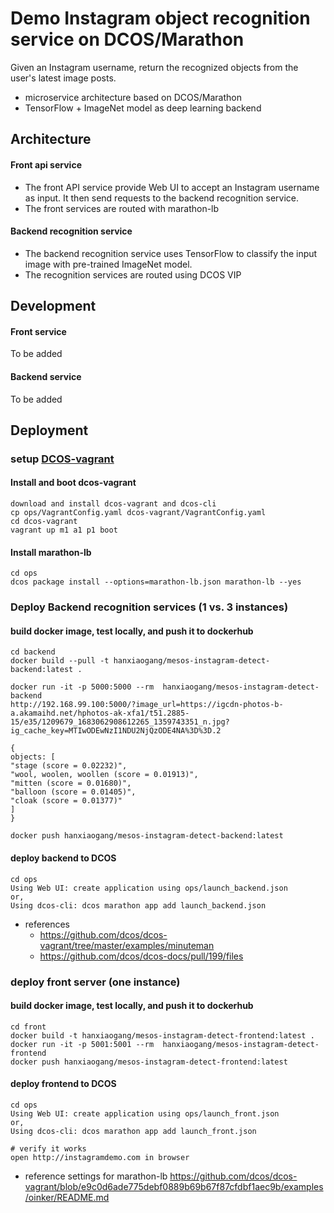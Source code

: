 # Demo Instagram object recognition service on DCOS/Marathon
Given an Instagram username, return the recognized objects from the user's latest image posts. 

* microservice architecture based on DCOS/Marathon
* TensorFlow + ImageNet model as deep learning backend

## Architecture

#### Front api service

* The front API service provide Web UI to accept an Instagram username as input. It then send requests to the backend recognition service. 
* The front services are routed with marathon-lb

#### Backend recognition service
* The backend recognition service uses TensorFlow to classify the input image with pre-trained ImageNet model.
* The recognition services are routed using DCOS VIP

## Development

#### Front service

To be added

#### Backend service

To be added

## Deployment

### setup [DCOS-vagrant](https://dcos.io/docs/1.7/administration/installing/local/)

#### Install and boot dcos-vagrant
```
download and install dcos-vagrant and dcos-cli
cp ops/VagrantConfig.yaml dcos-vagrant/VagrantConfig.yaml
cd dcos-vagrant
vagrant up m1 a1 p1 boot 
```

#### Install marathon-lb

```
cd ops
dcos package install --options=marathon-lb.json marathon-lb --yes
```

### Deploy Backend recognition services (1 vs. 3 instances)

#### build docker image, test locally, and push it to dockerhub
```
cd backend
docker build --pull -t hanxiaogang/mesos-instagram-detect-backend:latest .

docker run -it -p 5000:5000 --rm  hanxiaogang/mesos-instagram-detect-backend
http://192.168.99.100:5000/?image_url=https://igcdn-photos-b-a.akamaihd.net/hphotos-ak-xfa1/t51.2885-15/e35/1209679_1683062908612265_1359743351_n.jpg?ig_cache_key=MTIwODEwNzI1NDU2NjQzODE4NA%3D%3D.2

{
objects: [
"stage (score = 0.02232)",
"wool, woolen, woollen (score = 0.01913)",
"mitten (score = 0.01680)",
"balloon (score = 0.01405)",
"cloak (score = 0.01377)"
]
}

docker push hanxiaogang/mesos-instagram-detect-backend:latest
```

#### deploy backend to DCOS
```
cd ops
Using Web UI: create application using ops/launch_backend.json
or,
Using dcos-cli: dcos marathon app add launch_backend.json
```

* references 
    * https://github.com/dcos/dcos-vagrant/tree/master/examples/minuteman
    * https://github.com/dcos/dcos-docs/pull/199/files

### deploy front server (one instance)

#### build docker image, test locally, and push it to dockerhub
```
cd front
docker build -t hanxiaogang/mesos-instagram-detect-frontend:latest .
docker run -it -p 5001:5001 --rm  hanxiaogang/mesos-instagram-detect-frontend
docker push hanxiaogang/mesos-instagram-detect-frontend:latest
```

#### deploy frontend to DCOS

```
cd ops
Using Web UI: create application using ops/launch_front.json
or,
Using dcos-cli: dcos marathon app add launch_front.json

# verify it works
open http://instagramdemo.com in browser
```

* reference settings for marathon-lb https://github.com/dcos/dcos-vagrant/blob/e9c0d6ade775debf0889b69b67f87cfdbf1aec9b/examples/oinker/README.md
